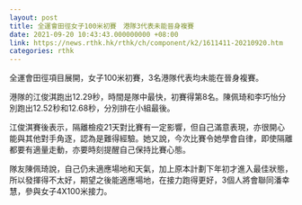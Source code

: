 ```yaml
---
layout: post
title: 全運會田徑女子100米初賽　港隊3代表未能晉身複賽
date: 2021-09-20 10:43:43.000000000 +08:00
link: https://news.rthk.hk/rthk/ch/component/k2/1611411-20210920.htm
categories: rthk
---
```


全運會田徑項目展開，女子100米初賽，3名港隊代表均未能在晉身複賽。

港隊的江俊淇跑出12.29秒，時間是隊中最快，初賽得第8名。陳佩琦和李巧怡分別跑出12.52秒和12.68秒，分別排在小組最後。

江俊淇賽後表示，隔離檢疫21天對比賽有一定影響，但自己滿意表現，亦很開心能與其他對手角逐，認為是難得經驗。她又說，今次比賽令她學會自律，即使隔離都要有適量走動，亦要時刻提醒自己保持比賽心態。

隊友陳佩琦說，自己仍未適應場地和天氣，加上原本計劃下年初才進入最佳狀態，所以發揮得不太好，期望之後能適應場地，在接力跑得更好，3個人將會聯同潘幸慧，參與女子4X100米接力。
